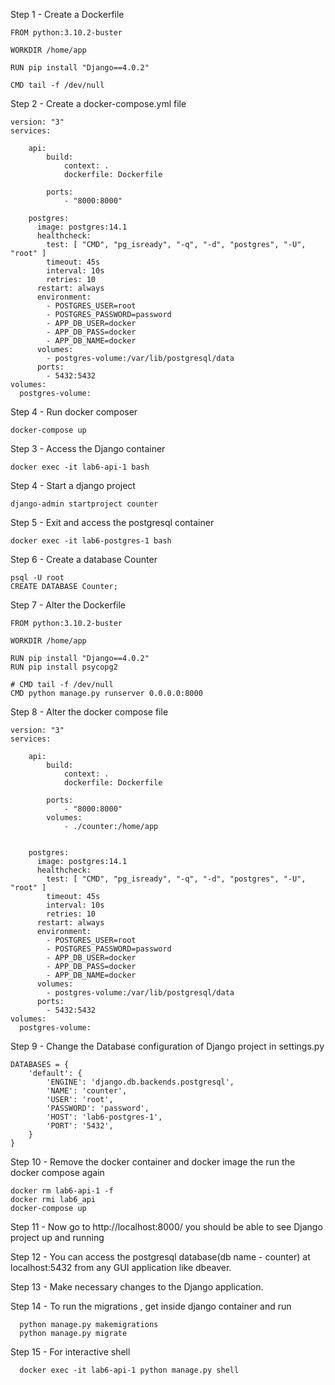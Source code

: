Step 1 - Create a Dockerfile
```
FROM python:3.10.2-buster

WORKDIR /home/app

RUN pip install "Django==4.0.2"

CMD tail -f /dev/null
```

Step 2 - Create a docker-compose.yml file
```
version: "3"
services: 
   
    api:
        build:
            context: .
            dockerfile: Dockerfile
  
        ports:
            - "8000:8000"

    postgres:
      image: postgres:14.1
      healthcheck:
        test: [ "CMD", "pg_isready", "-q", "-d", "postgres", "-U", "root" ]
        timeout: 45s
        interval: 10s
        retries: 10
      restart: always
      environment:
        - POSTGRES_USER=root
        - POSTGRES_PASSWORD=password
        - APP_DB_USER=docker
        - APP_DB_PASS=docker
        - APP_DB_NAME=docker
      volumes:
        - postgres-volume:/var/lib/postgresql/data
      ports:
        - 5432:5432
volumes: 
  postgres-volume:

```

Step 4 - Run docker composer
```
docker-compose up
```

Step 3 - Access the Django container

```
docker exec -it lab6-api-1 bash
```

Step 4 - Start a django project 
```
django-admin startproject counter
```

Step 5 - Exit and access the postgresql container
```
docker exec -it lab6-postgres-1 bash
```

Step 6 - Create a database Counter

```
psql -U root
CREATE DATABASE Counter;
```

Step 7 - Alter the Dockerfile
```
FROM python:3.10.2-buster

WORKDIR /home/app

RUN pip install "Django==4.0.2"
RUN pip install psycopg2

# CMD tail -f /dev/null
CMD python manage.py runserver 0.0.0.0:8000
```

Step 8 - Alter the docker compose file
```
version: "3"
services: 
   
    api:
        build:
            context: .
            dockerfile: Dockerfile
  
        ports:
            - "8000:8000"
        volumes:
            - ./counter:/home/app
     

    postgres:
      image: postgres:14.1
      healthcheck:
        test: [ "CMD", "pg_isready", "-q", "-d", "postgres", "-U", "root" ]
        timeout: 45s
        interval: 10s
        retries: 10
      restart: always
      environment:
        - POSTGRES_USER=root
        - POSTGRES_PASSWORD=password
        - APP_DB_USER=docker
        - APP_DB_PASS=docker
        - APP_DB_NAME=docker
      volumes:
        - postgres-volume:/var/lib/postgresql/data
      ports:
        - 5432:5432
volumes: 
  postgres-volume:
```

Step 9 - Change the Database configuration of Django project in settings.py
```
DATABASES = {
    'default': {
        'ENGINE': 'django.db.backends.postgresql',
        'NAME': 'counter',
        'USER': 'root',
        'PASSWORD': 'password',
        'HOST': 'lab6-postgres-1',
        'PORT': '5432',
    }
}
```

Step 10 - Remove the docker container and docker image the run the docker compose again
```
docker rm lab6-api-1 -f
docker rmi lab6_api
docker-compose up
```

Step 11 - Now go to http://localhost:8000/ you should be able to see Django project up and running

Step 12 - You can access the postgresql database(db name - counter) at localhost:5432 from any GUI application like dbeaver.

Step 13 - Make necessary changes to the Django application.

Step 14 - To run the migrations , get inside django container and run
```
  python manage.py makemigrations
  python manage.py migrate
```

Step 15 - For interactive shell
```
  docker exec -it lab6-api-1 python manage.py shell
```